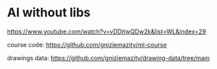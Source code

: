 # AI without libs

https://www.youtube.com/watch?v=vDDjtwQDw2k&list=WL&index=29

course code: https://github.com/gniziemazity/ml-course

drawings data: https://github.com/gniziemazity/drawing-data/tree/main

